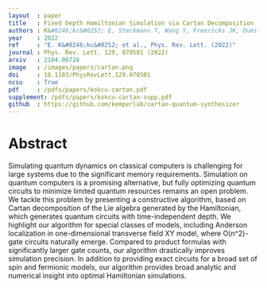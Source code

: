 ```yaml
---
layout  : paper
title   : Fixed Depth Hamiltonian Simulation via Cartan Decomposition 
authors : K&#0246;kc&#0252; E, Steckmann T, Wang Y, Freericks JK, Dumitrescu EF, Kemper AF
year    : 2022
ref     : "E. K&#0246;kc&#0252; et al., Phys. Rev. Lett. (2022)"
journal : Phys. Rev. Lett. 129, 070501 (2022)
arxiv   : 2104.00728
image   : /images/papers/cartan.png
doi     : 10.1103/PhysRevLett.129.070501 
ncsu    : True
pdf     : /pdfs/papers/kokcu-cartan.pdf
supplement: /pdfs/papers/kokcu-cartan-supp.pdf
github  : https://github.com/kemperlab/cartan-quantum-synthesizer
---
```


# Abstract
Simulating quantum dynamics on classical computers is challenging for large systems due to the significant memory requirements. Simulation on quantum computers is a promising alternative, but fully optimizing quantum circuits to minimize limited quantum resources remains an open problem. We tackle this problem by presenting a constructive algorithm, based on Cartan decomposition of the Lie algebra generated by the Hamiltonian, which generates quantum circuits with time-independent depth. We highlight our algorithm for special classes of models, including Anderson localization in one-dimensional transverse field XY model, where O(n^2)-gate circuits naturally emerge. Compared to product formulas with significantly larger gate counts, our algorithm drastically improves simulation precision. In addition to providing exact circuits for a broad set of spin and fermionic models, our algorithm provides broad analytic and numerical insight into optimal Hamiltonian simulations.
